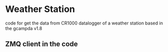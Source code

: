 # Weather Station
code for get the data from CR1000 datalogger of a  weather station based in the gcampda v1.8

## ZMQ client in the code